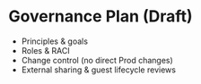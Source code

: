 # Governance Plan (Draft)

- Principles & goals
- Roles & RACI
- Change control (no direct Prod changes)
- External sharing & guest lifecycle reviews
